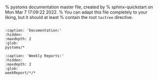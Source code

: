 % pystoms documentation master file, created by
% sphinx-quickstart on Mon Mar  7 17:09:22 2022.
% You can adapt this file completely to your liking, but it should at least
% contain the root `toctree` directive.

```{include} ../../README.md
```
```{toctree}
:caption: 'Documentation:'
:hidden:
:maxdepth: 2
:glob:
pystoms/*
```
```{toctree}
:caption: 'Weekly Reports:'
:hidden:
:maxdepth: 2
:glob:
weekReport/*/*
```
